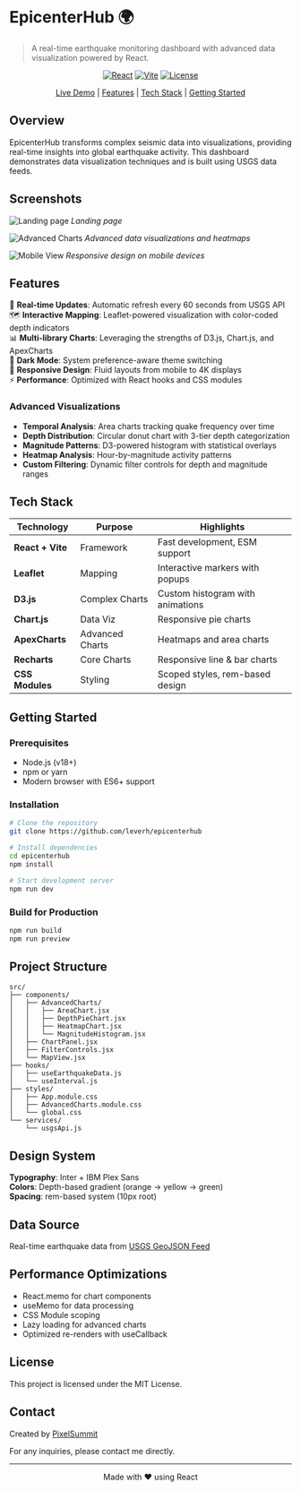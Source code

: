 # EpicenterHub 🌍

> A real-time earthquake monitoring dashboard with advanced data visualization powered by React.

<div align="center">

[![React](https://img.shields.io/badge/React-18.2.0-61DAFB?logo=react)](https://reactjs.org)
[![Vite](https://img.shields.io/badge/Vite-4.3.9-646CFF?logo=vite)](https://vitejs.dev)
[![License](https://img.shields.io/badge/License-MIT-green.svg)](LICENSE)

[Live Demo](https://extraordinary-maamoul-73fb24.netlify.app/) | [Features](#features) | [Tech Stack](#tech-stack) | [Getting Started](#getting-started)

</div>

## Overview

EpicenterHub transforms complex seismic data into visualizations, providing real-time insights into global earthquake activity. This dashboard demonstrates data visualization techniques and is built using USGS data feeds.

## Screenshots

![Landing page](./public/screenshot1.png)
*Landing page*

![Advanced Charts](/public/screenshot2.png)
*Advanced data visualizations and heatmaps*

![Mobile View](/public/screenshot5.png)
*Responsive design on mobile devices*

</details>

## Features

🔄 **Real-time Updates**: Automatic refresh every 60 seconds from USGS API  
🗺️ **Interactive Mapping**: Leaflet-powered visualization with color-coded depth indicators  
📊 **Multi-library Charts**: Leveraging the strengths of D3.js, Chart.js, and ApexCharts  
🎨 **Dark Mode**: System preference-aware theme switching  
📱 **Responsive Design**: Fluid layouts from mobile to 4K displays  
⚡ **Performance**: Optimized with React hooks and CSS modules  

### Advanced Visualizations

- **Temporal Analysis**: Area charts tracking quake frequency over time
- **Depth Distribution**: Circular donut chart with 3-tier depth categorization
- **Magnitude Patterns**: D3-powered histogram with statistical overlays
- **Heatmap Analysis**: Hour-by-magnitude activity patterns
- **Custom Filtering**: Dynamic filter controls for depth and magnitude ranges

## Tech Stack

| Technology | Purpose | Highlights |
|------------|---------|------------|
| **React + Vite** | Framework | Fast development, ESM support |
| **Leaflet** | Mapping | Interactive markers with popups |
| **D3.js** | Complex Charts | Custom histogram with animations |
| **Chart.js** | Data Viz | Responsive pie charts |
| **ApexCharts** | Advanced Charts | Heatmaps and area charts |
| **Recharts** | Core Charts | Responsive line & bar charts |
| **CSS Modules** | Styling | Scoped styles, rem-based design |

## Getting Started

### Prerequisites

- Node.js (v18+)
- npm or yarn
- Modern browser with ES6+ support

### Installation

```bash
# Clone the repository
git clone https://github.com/leverh/epicenterhub

# Install dependencies
cd epicenterhub
npm install

# Start development server
npm run dev
```

### Build for Production

```bash
npm run build
npm run preview
```

## Project Structure

```
src/
├── components/
│   ├── AdvancedCharts/
│   │   ├── AreaChart.jsx
│   │   ├── DepthPieChart.jsx
│   │   ├── HeatmapChart.jsx
│   │   └── MagnitudeHistogram.jsx
│   ├── ChartPanel.jsx
│   ├── FilterControls.jsx
│   └── MapView.jsx
├── hooks/
│   ├── useEarthquakeData.js
│   └── useInterval.js
├── styles/
│   ├── App.module.css
│   ├── AdvancedCharts.module.css
│   └── global.css
└── services/
    └── usgsApi.js
```

## Design System

**Typography**: Inter + IBM Plex Sans  
**Colors**: Depth-based gradient (orange → yellow → green)  
**Spacing**: rem-based system (10px root)  

## Data Source

Real-time earthquake data from [USGS GeoJSON Feed](https://earthquake.usgs.gov/earthquakes/feed/v1.0/geojson.php)

## Performance Optimizations

- React.memo for chart components
- useMemo for data processing
- CSS Module scoping
- Lazy loading for advanced charts
- Optimized re-renders with useCallback
  
## License

This project is licensed under the MIT License.

## Contact

Created by [PixelSummit](https://pixelsummit.dev/)

For any inquiries, please contact me directly.

---

<div align="center">
  Made with ❤️ using React
</div>